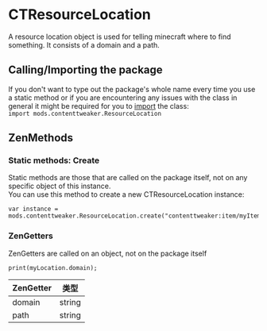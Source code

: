 # CTResourceLocation

A resource location object is used for telling minecraft where to find something. It consists of a domain and a path.

## Calling/Importing the package
If you don't want to type out the package's whole name every time you use a static method or if you are encountering any issues with the class in general it might be required for you to [import](/AdvancedFunctions/Import/) the class:  
`import mods.contenttweaker.ResourceLocation`

## ZenMethods
### Static methods: Create
Static methods are those that are called on the package itself, not on any specific object of this instance.  
You can use this method to create a new CTResourceLocation instance:
```zenscript
var instance = mods.contenttweaker.ResourceLocation.create("contenttweaker:item/myItem");
```

### ZenGetters
ZenGetters are called on an object, not on the package itself

```zenscript
print(myLocation.domain);
```

| ZenGetter | 类型     |
| --------- | ------ |
| domain    | string |
| path      | string |